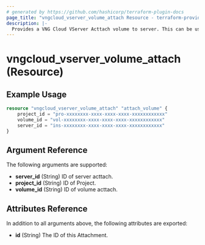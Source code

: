 ```yaml
---
# generated by https://github.com/hashicorp/terraform-plugin-docs
page_title: "vngcloud_vserver_volume_attach Resource - terraform-provider-vngcloud"
description: |-
  Provides a VNG Cloud VServer Acttach volume to server. This can be used to create and delete.
---
```


# vngcloud_vserver_volume_attach (Resource)



## Example Usage

```terraform
resource "vngcloud_vserver_volume_attach" "attach_volume" {
    project_id = "pro-xxxxxxxx-xxxx-xxxx-xxxx-xxxxxxxxxxxx"
    volume_id = "vol-xxxxxxxx-xxxx-xxxx-xxxx-xxxxxxxxxxxx"
    server_id = "ins-xxxxxxxx-xxxx-xxxx-xxxx-xxxxxxxxxxxx"
}
```

## Argument Reference

The following arguments are supported:

- **server_id** (String) ID of server acttach.
- **project_id** (String) ID of Project.
- **volume_id** (String) ID of volume acttach.

## Attributes Reference

In addition to all arguments above, the following attributes are exported:

- **id** (String) The ID of this Attachment.


